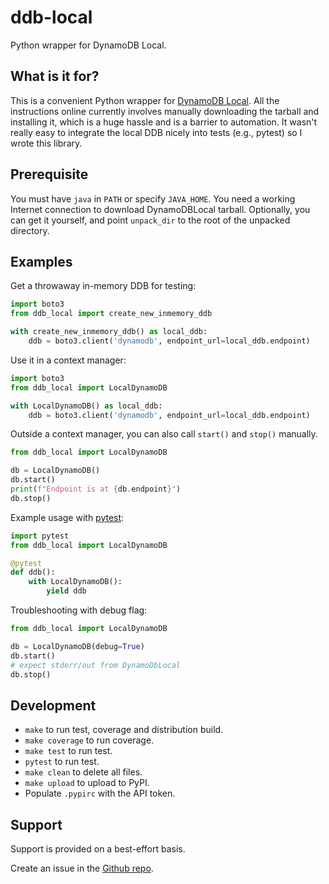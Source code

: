 # ddb-local

Python wrapper for DynamoDB Local.

## What is it for?

This is a convenient Python wrapper for [DynamoDB Local](https://docs.aws.amazon.com/amazondynamodb/latest/developerguide/DynamoDBLocal.html). All the instructions online currently involves manually downloading the tarball and installing it, which is a huge hassle and is a barrier to automation. It wasn't really easy to integrate the local DDB nicely into tests (e.g., pytest) so I wrote this library.

## Prerequisite

You must have `java` in `PATH` or specify `JAVA_HOME`. You need a working Internet connection to download DynamoDBLocal tarball. Optionally, you can get it yourself, and point `unpack_dir` to the root of the unpacked directory. 

## Examples

Get a throwaway in-memory DDB for testing:

```python
import boto3
from ddb_local import create_new_inmemory_ddb

with create_new_inmemory_ddb() as local_ddb:
    ddb = boto3.client('dynamodb', endpoint_url=local_ddb.endpoint)
```

Use it in a context manager:

```python
import boto3
from ddb_local import LocalDynamoDB

with LocalDynamoDB() as local_ddb:
    ddb = boto3.client('dynamodb', endpoint_url=local_ddb.endpoint)

```

Outside a context manager, you can also call `start()` and `stop()` manually.

```python
from ddb_local import LocalDynamoDB

db = LocalDynamoDB()
db.start()
print(f"Endpoint is at {db.endpoint}")
db.stop()
```

Example usage with [pytest](https://pytest.org/):

```python
import pytest
from ddb_local import LocalDynamoDB

@pytest
def ddb():
    with LocalDynamoDB():
        yield ddb
```

Troubleshooting with debug flag:

```python
from ddb_local import LocalDynamoDB

db = LocalDynamoDB(debug=True)
db.start()
# expect stderr/out from DynamoDbLocal
db.stop()
```

## Development

* `make` to run test, coverage and distribution build.
* `make coverage` to run coverage.
* `make test` to run test.
* `pytest` to run test.
* `make clean` to delete all files.
* `make upload` to upload to PyPI.
* Populate `.pypirc` with the API token.

## Support

Support is provided on a best-effort basis. 

Create an issue in the [Github repo](https://github.com/wbkang/ddb_local).